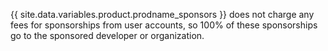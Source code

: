 {{ site.data.variables.product.prodname_sponsors }} does not charge any fees for sponsorships from user accounts, so 100% of these sponsorships go to the sponsored developer or organization.
